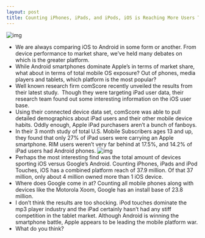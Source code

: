 ```yaml
---
layout: post
title: Counting iPhones, iPads, and iPods, iOS is Reaching More Users Than Android
---
```

![img](http://media.idownloadblog.com/wp-content/uploads/2011/04/ios-platform-war.png)
* We are always comparing iOS to Android in some form or another. From device performance to market share, we’ve held many debates on which is the greater platform.
* While Android smartphones dominate Apple’s in terms of market share, what about in terms of total mobile OS exposure? Out of phones, media players and tablets, which platform is the most popular?
* Well known research firm comScore recently unveiled the results from their latest study.  Though they were targeting iPad user data, their research team found out some interesting information on the iOS user base.
* Using their connected device data set, comScore was able to pull detailed demographics about iPad users and their other mobile device habits. Oddly enough, Apple iPad purchasers aren’t a bunch of fanboys.
* In their 3 month study of total U.S. Mobile Subscribers ages 13 and up, they found that only 27% of iPad users were carrying an Apple smartphone. RIM users weren’t very far behind at 17.5%, and 14.2% of iPad users had Android phones.
![img](http://media.idownloadblog.com/wp-content/uploads/2011/04/ipad-user-stats-e1303331756737.png)
* Perhaps the most interesting find was the total amount of devices sporting iOS versus Google’s Android. Counting iPhones, iPads and iPod Touches, iOS has a combined platform reach of 37.9 million. Of that 37 million, only about 4 million owned more than 1 iOS device.
* Where does Google come in at? Counting all mobile phones along with devices like the Motorola Xoom, Google has an install base of 23.8 million.
* I don’t think the results are too shocking. iPod touches dominate the mp3 player industry and the iPad certainly hasn’t had any stiff competition in the tablet market. Although Android is winning the smartphone battle, Apple appears to be leading the mobile platform war.
* What do you think?

